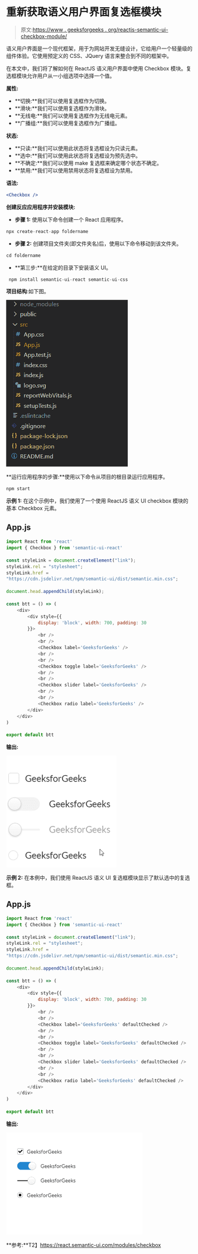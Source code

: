 # 重新获取语义用户界面复选框模块

> 原文:[https://www . geeksforgeeks . org/reactjs-semantic-ui-checkbox-module/](https://www.geeksforgeeks.org/reactjs-semantic-ui-checkbox-module/)

语义用户界面是一个现代框架，用于为网站开发无缝设计，它给用户一个轻量级的组件体验。它使用预定义的 CSS、JQuery 语言来整合到不同的框架中。

在本文中，我们将了解如何在 ReactJS 语义用户界面中使用 Checkbox 模块。复选框模块允许用户从一小组选项中选择一个值。

**属性:**

*   **切换:**我们可以使用复选框作为切换。
*   **滑块:**我们可以使用复选框作为滑块。
*   **无线电:**我们可以使用复选框作为无线电元素。
*   **广播组:**我们可以使用复选框作为广播组。

**状态:**

*   **只读:**我们可以使用此状态将复选框设为只读元素。
*   **选中:**我们可以使用此状态将复选框设为预先选中。
*   **不确定:**我们可以使用 make 复选框来确定哪个状态不确定。
*   **禁用:**我们可以使用禁用状态将复选框设为禁用。

**语法:**

```jsx
<Checkbox />
```

**创建反应应用程序并安装模块:**

*   **步骤 1:** 使用以下命令创建一个 React 应用程序。

```jsx
npx create-react-app foldername
```

*   **步骤 2:** 创建项目文件夹(即文件夹名)后，使用以下命令移动到该文件夹。

```jsx
cd foldername
```

*   **第三步:**在给定的目录下安装语义 UI。

```jsx
 npm install semantic-ui-react semantic-ui-css
```

**项目结构**:如下图。

![](img/f04ae0d8b722a9fff0bd9bd138b29c23.png)

**运行应用程序的步骤:**使用以下命令从项目的根目录运行应用程序。

```jsx
npm start
```

**示例 1:** 在这个示例中，我们使用了一个使用 ReactJS 语义 UI checkbox 模块的基本 Checkbox 元素。

## App.js

```jsx
import React from 'react'
import { Checkbox } from 'semantic-ui-react'

const styleLink = document.createElement("link");
styleLink.rel = "stylesheet";
styleLink.href = 
"https://cdn.jsdelivr.net/npm/semantic-ui/dist/semantic.min.css";

document.head.appendChild(styleLink);

const btt = () => (
    <div>
        <div style={{
            display: 'block', width: 700, padding: 30
        }}>
            <br />
            <br />
            <Checkbox label='GeeksforGeeks' />
            <br />
            <br />
            <Checkbox toggle label='GeeksforGeeks' />
            <br />
            <br />
            <Checkbox slider label='GeeksforGeeks' />
            <br />
            <br />
            <Checkbox radio label='GeeksforGeeks' />
        </div>
    </div>
)

export default btt
```

**输出:**

![](img/e777a3c008109894ecf3d068feab1a68.png)

**示例 2:** 在本例中，我们使用 ReactJS 语义 UI 复选框模块显示了默认选中的复选框。

## App.js

```jsx
import React from 'react'
import { Checkbox } from 'semantic-ui-react'

const styleLink = document.createElement("link");
styleLink.rel = "stylesheet";
styleLink.href = 
"https://cdn.jsdelivr.net/npm/semantic-ui/dist/semantic.min.css";

document.head.appendChild(styleLink);

const btt = () => (
    <div>
        <div style={{
            display: 'block', width: 700, padding: 30
        }}>
            <br />
            <br />
            <Checkbox label='GeeksforGeeks' defaultChecked />
            <br />
            <br />
            <Checkbox toggle label='GeeksforGeeks' defaultChecked />
            <br />
            <br />
            <Checkbox slider label='GeeksforGeeks' defaultChecked />
            <br />
            <br />
            <Checkbox radio label='GeeksforGeeks' defaultChecked />
        </div>
    </div>
)

export default btt
```

**输出:**

![](img/424928201a194688477328c1e50a8bef.png)

**参考:**T2】https://react.semantic-ui.com/modules/checkbox
